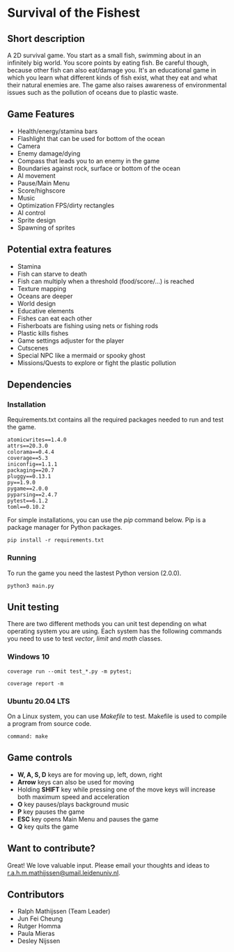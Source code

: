 # Survival of the Fishest


## Short description
A 2D survival game. You start as a small fish, swimming about in an infinitely big world. You score points by eating fish. Be careful though, because other fish can also eat/damage you.
It's an educational game in which you learn what different kinds of fish exist, what they eat and what their natural enemies are. The game also raises awareness of environmental issues such as the pollution of oceans due to plastic waste.


## Game Features
- Health/energy/stamina bars
- Flashlight that can be used for bottom of the ocean
- Camera
- Enemy damage/dying
- Compass that leads you to an enemy in the game
- Boundaries against rock, surface or bottom of the ocean
- AI movement
- Pause/Main Menu
- Score/highscore
- Music
- Optimization FPS/dirty rectangles
- AI control
- Sprite design
- Spawning of sprites

## Potential extra features
- Stamina
- Fish can starve to death
- Fish can multiply when a threshold (food/score/...) is reached
- Texture mapping
- Oceans are deeper
- World design
- Educative elements
- Fishes can eat each other
- Fisherboats are fishing using nets or fishing rods
- Plastic kills fishes
- Game settings adjuster for the player
- Cutscenes
- Special NPC like a mermaid or spooky ghost
- Missions/Quests to explore or fight the plastic pollution


## Dependencies

### Installation
Requirements.txt contains all the required packages needed to run and test
the game.

```
atomicwrites==1.4.0
attrs==20.3.0
colorama==0.4.4
coverage==5.3
iniconfig==1.1.1
packaging==20.7
pluggy==0.13.1
py==1.9.0
pygame==2.0.0
pyparsing==2.4.7
pytest==6.1.2
toml==0.10.2
```

For simple installations, you can use the *pip* command below. Pip is a
package manager for Python packages.

```
pip install -r requirements.txt
```

### Running
To run the game you need the lastest Python version (2.0.0).

```
python3 main.py
```

## Unit testing

There are two different methods you can unit test depending on what operating
system you are using. Each system has the following commands you need to use to
test *vector*, *limit* and *math* classes.

### Windows 10

```
coverage run --omit test_*.py -m pytest;

coverage report -m
```

### Ubuntu 20.04 LTS
On a Linux system, you can use *Makefile* to test. Makefile is used to compile
 a program from source code.
```
command: make
```

## Game controls
- **W, A, S, D** keys are for moving up, left, down, right
- **Arrow** keys can also be used for moving
- Holding **SHIFT** key while pressing one of the move keys will increase both maximum speed and acceleration
- **O** key pauses/plays background music
- **P** key pauses the game
- **ESC** key opens Main Menu and pauses the game
- **Q** key quits the game


## Want to contribute?
Great! We love valuable input. Please email your thoughts and ideas to <r.a.h.m.mathijssen@umail.leidenuniv.nl>.


## Contributors
- Ralph Mathijssen (Team Leader)
- Jun Fei Cheung
- Rutger Homma
- Paula Mieras
- Desley Nijssen
